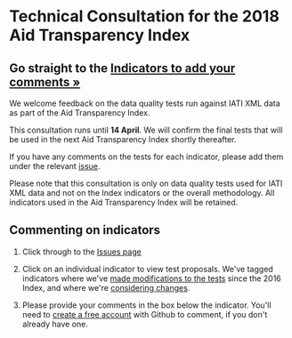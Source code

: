 # Technical Consultation for the 2018 Aid Transparency Index

## Go straight to the [Indicators to add your comments &raquo;](https://github.com/pwyf/2017-technical-consultation/issues?q=sort%3Acreated-asc)

We welcome feedback on the data quality tests run against IATI XML data as part of the Aid Transparency Index.

This consultation runs until **14 April**. We will confirm the final tests that will be used in the next Aid Transparency Index shortly thereafter.

If you have any comments on the tests for each indicator, please add them under the relevant [issue](https://github.com/pwyf/2017-technical-consultation/issues?q=sort%3Acreated-asc).

Please note that this consultation is only on data quality tests used for IATI XML data and not on the Index indicators or the overall methodology. All indicators used in the Aid Transparency Index will be retained.

## Commenting on indicators

  1. Click through to the [Issues page](https://github.com/pwyf/2017-technical-consultation/issues?q=sort%3Acreated-asc)

  2. Click on an individual indicator to view test proposals. We've tagged indicators where we've [made modifications to the tests](https://github.com/pwyf/2017-technical-consultation/issues?issues?q=sort%3Acreated-asc&labels=Tests+modified) since the 2016 Index, and where we're [considering changes](https://github.com/pwyf/2017-technical-consultation/issues?issues?q=sort%3Acreated-asc&labels=Considering+changes).

  3. Please provide your comments in the box below the indicator. You'll need to [create a free account](https://github.com/join) with Github to comment, if you don't already have one.

